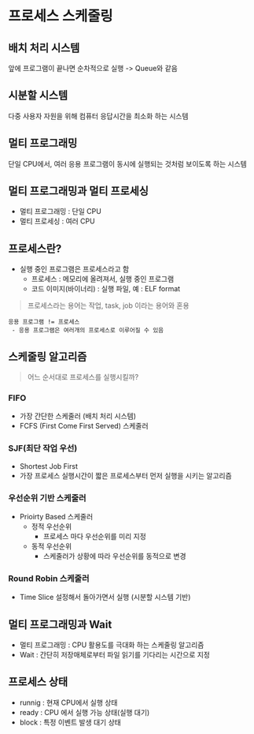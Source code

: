 # 프로세스 스케줄링

## 배치 처리 시스템

앞에 프로그램이 끝나면 순차적으로 실행 -> Queue와 같음

## 시분할 시스템

다중 사용자 자원을 위해 컴퓨터 응답시간을 최소화 하는 시스템

## 멀티 프로그래밍

단일 CPU에서, 여러 응용 프로그램이 동시에 실행되는 것처럼 보이도록 하는 시스템

## 멀티 프로그래밍과 멀티 프로세싱

- 멀티 프로그래밍 : 단일 CPU
- 멀티 프로세싱 : 여러 CPU

## 프로세스란?

- 실행 중인 프로그램은 프로세스라고 함
  - 프로세스 : 메모리에 올려져서, 실행 중인 프로그램
  - 코드 이미지(바이너리) : 실행 파일, 예 : ELF format

> 프로세스라는 용어는 작업, task, job 이라는 용어와 혼용

```
응용 프로그램 != 프로세스
 - 응용 프로그램은 여러개의 프로세스로 이루어질 수 있음
```

## 스케줄링 알고리즘

> 어느 순서대로 프로세스를 실행시킬까?

### FIFO

- 가장 간단한 스케줄러 (배치 처리 시스템)
- FCFS (First Come First Served) 스케줄러

### SJF(최단 작업 우선)

- Shortest Job First
- 가장 프로세스 실행시간이 짧은 프로세스부터 먼저 실행을 시키는 알고리즘

### 우선순위 기반 스케줄러

- Prioirty Based 스케줄러
  - 정적 우선순위
    - 프로세스 마다 우선순위를 미리 지정
  - 동적 우선순위
    - 스케줄러가 상황에 따라 우선순위를 동적으로 변경

### Round Robin 스케줄러

- Time Slice 설정해서 돌아가면서 실행 (시분할 시스템 기반)

## 멀티 프로그래밍과 Wait

- 멀티 프로그래밍 : CPU 활용도를 극대화 하는 스케줄링 알고리즘
- Wait : 간단히 저장매체로부터 파일 읽기를 기다리는 시간으로 지정

## 프로세스 상태

- runnig : 현재 CPU에서 실행 상태
- ready : CPU 에서 실행 가능 상태(실행 대기)
- block : 특정 이벤트 발생 대기 상태